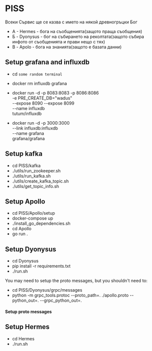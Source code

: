 # PISS
Всеки Сървис ще се казва с името на някой древногръцки Бог

* A - Hermes - бога на съобщенията(защото праща съобщения)
* Б - Dyonysus - бог на събирането на реколтата(защото събира инфото от съобщенията и прави нещо с тях)
* В - Apolo - бога на знанията(защото е базата данни)

## Setup grafana and influxdb
* cd `some random terminal`

* docker rm influxdb grafana

* docker run -d -p 8083:8083 -p 8086:8086 \
  -e PRE_CREATE_DB="wadus" \
  --expose 8090 --expose 8099 \
  --name influxdb \
  tutum/influxdb

* docker run -d -p 3000:3000 \
  --link influxdb:influxdb \
  --name grafana \
  grafana/grafana

## Setup kafka
* cd PISS/kafka
* ./utils/run_zookeeper.sh
* ./utils/run_kafka.sh
* ./utils/create_kafka_topic.sh
* ./utils/get_topic_info.sh

## Setup Apollo
* cd PISS/Apollo/setup
* docker-compose up
* ./install_go_dependencies.sh
* cd Apollo
* go run .

## Setup Dyonysus
* cd Dyonysus
* pip install -r requirements.txt
* ./run.sh

You may need to setup the proto messages, but you shouldn't need to:
* cd PISS/Dyonysus/grpc/messages
* python -m grpc_tools.protoc --proto_path=. ./apollo.proto --python_out=. --grpc_python_out=.

#### Setup proto messages

## Setup Hermes
* cd Hermes
* ./run.sh
